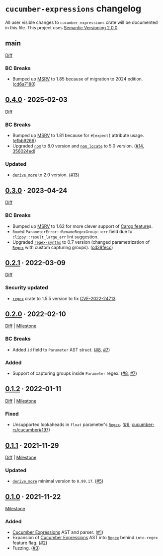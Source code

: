 `cucumber-expressions` changelog
================================

All user visible changes to `cucumber-expressions` crate will be documented in this file. This project uses [Semantic Versioning 2.0.0].




## main

[Diff](https://github.com/cucumber-rs/cucumber-expressions/compare/v0.4.0...main)

### BC Breaks

- Bumped up [MSRV] to 1.85 because of migration to 2024 edition. ([cd6a7180])

[cd6a7180]: https://github.com/cucumber-rs/cucumber-expressions/commit/cd6a71801b6f50d088c47ad30ea87bddda977f94




## [0.4.0] · 2025-02-03
[0.4.0]: https://github.com/cucumber-rs/cucumber-expressions/tree/v0.4.0

[Diff](https://github.com/cucumber-rs/cucumber-expressions/compare/v0.3.0...v0.4.0)

### BC Breaks

- Bumped up [MSRV] to 1.81 because for `#[expect]` attribute usage. ([e1bb9266])
- Upgraded [`nom`] to 8.0 version and [`nom_locate`] to 5.0 version. ([#14], [356024ed])

### Updated

- [`derive_more`] to 2.0 version. ([#13])

[#13]: https://github.com/cucumber-rs/cucumber-expressions/pull/13
[#14]: https://github.com/cucumber-rs/cucumber-expressions/pull/14
[356024ed]: https://github.com/cucumber-rs/cucumber-expressions/commit/356024eddd10e3bcaa16c7b453a88ce2deb9cfc8
[e1bb9266]: https://github.com/cucumber-rs/cucumber-expressions/commit/e1bb92668617432948ab0faa32232b67d6c530e7




## [0.3.0] · 2023-04-24
[0.3.0]: https://github.com/cucumber-rs/cucumber-expressions/tree/v0.3.0

[Diff](https://github.com/cucumber-rs/cucumber-expressions/compare/v0.2.1...v0.3.0)

### BC Breaks

- Bumped up [MSRV] to 1.62 for more clever support of [Cargo feature]s.
- `Box`ed `ParameterError::RenameRegexGroup::err` field due to `clippy::result_large_err` lint suggestion.
- Upgraded [`regex-syntax`] to 0.7 version (changed parametrization of [`Regex`] with custom capturing groups). ([cd28fecc])

[cd28fecc]: https://github.com/cucumber-rs/cucumber-expressions/commit/cd28fecc62f5ee1942601053e5290968efa8244b




## [0.2.1] · 2022-03-09
[0.2.1]: https://github.com/cucumber-rs/cucumber-expressions/tree/v0.2.1

[Diff](https://github.com/cucumber-rs/cucumber-expressions/compare/v0.2.0...v0.2.1)

### Security updated

- [`regex`] crate to 1.5.5 version to fix [CVE-2022-24713].

[CVE-2022-24713]: https://blog.rust-lang.org/2022/03/08/cve-2022-24713.html




## [0.2.0] · 2022-02-10
[0.2.0]: https://github.com/cucumber-rs/cucumber-expressions/tree/v0.2.0

[Diff](https://github.com/cucumber-rs/cucumber-expressions/compare/v0.1.2...v0.2.0) | [Milestone](https://github.com/cucumber-rs/cucumber-expressions/milestone/4)

### BC Breaks

- Added `id` field to `Parameter` AST struct. ([#8], [#7])

### Added

- Support of capturing groups inside `Parameter` regex. ([#8], [#7])

[#7]: https://github.com/cucumber-rs/cucumber-expressions/issues/7
[#8]: https://github.com/cucumber-rs/cucumber-expressions/pull/8




## [0.1.2] · 2022-01-11
[0.1.2]: https://github.com/cucumber-rs/cucumber-expressions/tree/v0.1.2

[Diff](https://github.com/cucumber-rs/cucumber-expressions/compare/v0.1.1...v0.1.2) | [Milestone](https://github.com/cucumber-rs/cucumber-expressions/milestone/3)

### Fixed

- Unsupported lookaheads in `float` parameter's [`Regex`]. ([#6], [cucumber-rs/cucumber#197])

[#6]: https://github.com/cucumber-rs/cucumber-expressions/pull/6
[cucumber-rs/cucumber#197]: https://github.com/cucumber-rs/cucumber/issues/197




## [0.1.1] · 2021-11-29
[0.1.1]: https://github.com/cucumber-rs/cucumber-expressions/tree/v0.1.1

[Diff](https://github.com/cucumber-rs/cucumber-expressions/compare/v0.1.0...v0.1.1) | [Milestone](https://github.com/cucumber-rs/cucumber-expressions/milestone/2)

### Updated

- [`derive_more`] minimal version to `0.99.17`. ([#5])

[#5]: https://github.com/cucumber-rs/cucumber-expressions/pull/5




## [0.1.0] · 2021-11-22
[0.1.0]: https://github.com/cucumber-rs/cucumber-expressions/tree/v0.1.0

[Milestone](https://github.com/cucumber-rs/cucumber-expressions/milestone/1)

### Added

- [Cucumber Expressions] AST and parser. ([#1])
- Expansion of [Cucumber Expressions] AST into [`Regex`] behind `into-regex` feature flag. ([#2])
- Fuzzing. ([#3])

[#1]: https://github.com/cucumber-rs/cucumber-expressions/pull/1
[#2]: https://github.com/cucumber-rs/cucumber-expressions/pull/2
[#3]: https://github.com/cucumber-rs/cucumber-expressions/pull/3




[`derive_more`]: https://docs.rs/derive_more
[`nom`]: https://docs.rs/nom
[`nom_locate`]: https://docs.rs/nom_locate
[`regex`]: https://docs.rs/regex
[`Regex`]: https://docs.rs/regex
[`regex-syntax`]: https://docs.rs/regex-syntax

[Cargo feature]: https://doc.rust-lang.org/cargo/reference/features.html
[Cucumber Expressions]: https://github.com/cucumber/cucumber-expressions#readme
[MSRV]: https://doc.rust-lang.org/cargo/reference/manifest.html#the-rust-version-field
[Semantic Versioning 2.0.0]: https://semver.org
